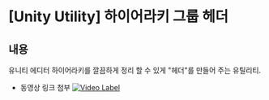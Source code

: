 # [Unity Utility] 하이어라키 그룹 헤더

## 내용

유니티 에디터 하이어라키를 깔끔하게 정리 할 수 있게 "헤더"를 만들어 주는 유틸리티.

* 동영상 링크 첨부
[![Video Label](http://img.youtube.com/vi/YS5H8Y2Ytww/0.jpg)](https://youtu.be/YS5H8Y2Ytww?t=0s)
